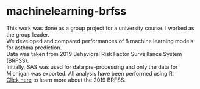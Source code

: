 # machinelearning-brfss
This work was done as a group project for a university course. I worked as the group leader.  
We developed and compared performances of 8 machine learning models for asthma prediction.  
Data was taken from 2019 Behavioral Risk Factor Surveillance System (BRFSS).  
Initially, SAS was used for data pre-processing and only the data for Michigan was exported. All analysis have been performed using R.  
[Click here](https://www.cdc.gov/brfss/annual_data/annual_2019.html) to learn more about the 2019 BRFSS.
